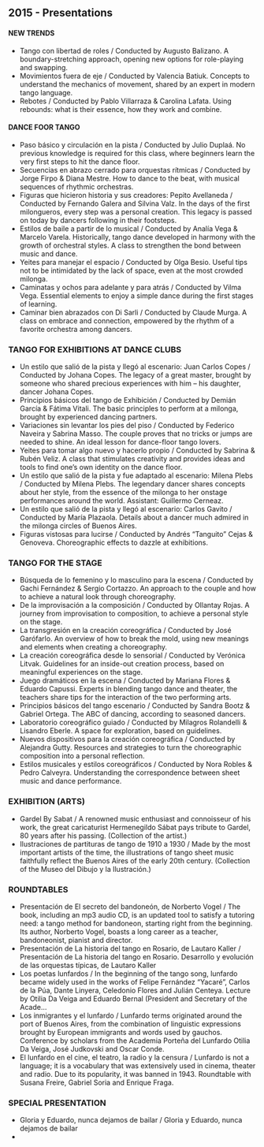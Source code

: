 ## 2015 - Presentations


#### NEW TRENDS
- Tango con libertad de roles / Conducted by Augusto Balizano. A boundary-stretching approach, opening new options for role-playing and swapping.
- Movimientos fuera de eje / Conducted by Valencia Batiuk. Concepts to understand the mechanics of movement, shared by an expert in modern tango language.
- Rebotes / Conducted by Pablo Villarraza & Carolina Lafata. Using rebounds: what is their essence, how they work and combine.

#### DANCE FOOR TANGO
- Paso básico y circulación en la pista / Conducted by Julio Duplaá. No previous knowledge is required for this class, where beginners learn the very first steps to hit the dance floor.
- Secuencias en abrazo cerrado para orquestas rítmicas  / Conducted by Jorge Firpo & Diana Mestre. How to dance to the beat, with musical sequences of rhythmic orchestras. 
- Figuras que hicieron historia y sus creadores: Pepito Avellaneda / Conducted by Fernando Galera and Silvina Valz. In the days of the first milongueros, every step was a personal creation. This legacy is passed on today by dancers following in their footsteps.
- Estilos de baile a partir de lo musical / Conducted by Analía Vega & Marcelo Varela. Historically, tango dance developed in harmony with the growth of orchestral styles. A class to strengthen the bond between music and dance.
- Yeites para manejar el espacio / Conducted by Olga Besio. Useful tips not to be intimidated by the lack of space, even at the most crowded milonga.
- Caminatas y ochos para adelante y para atrás / Conducted by Vilma Vega. Essential elements to enjoy a simple dance during the first stages of learning.
- Caminar bien abrazados con Di Sarli / Conducted by Claude Murga. A class on embrace and connection, empowered by the rhythm of a favorite orchestra among dancers.


### TANGO FOR EXHIBITIONS AT DANCE CLUBS 

- Un estilo que salió de la pista y llegó al escenario: Juan Carlos Copes  / Conducted by Johana Copes. The legacy of a great master, brought by someone who shared precious experiences with him – his daughter, dancer Johana Copes.
- Principios básicos del tango de Exhibición  / Conducted by Demián García & Fátima Vitali. The basic principles to perform at a milonga, brought by experienced dancing partners.
- Variaciones sin levantar los pies del piso / Conducted by Federico Naveira y Sabrina Masso. The couple proves that no tricks or jumps are needed to shine. An ideal lesson for dance-floor tango lovers.
- Yeites para tomar algo nuevo y hacerlo propio  / Conducted by Sabrina & Rubén Veliz. A class that stimulates creativity and provides ideas and tools to find one’s own identity on the dance floor. 
- Un estilo que salió de la pista y fue adaptado al escenario: Milena Plebs  / Conducted by Milena Plebs. The legendary dancer shares concepts about her style, from the essence of the milonga to her onstage performances around the world. Assistant: Guillermo Cerneaz.
- Un estilo que salió de la pista y llegó al escenario: Carlos Gavito  / Conducted by María Plazaola. Details about a dancer much admired in the milonga circles of Buenos Aires.
- Figuras vistosas para lucirse / Conducted by Andrés “Tanguito” Cejas & Genoveva. Choreographic effects to dazzle at exhibitions.


### TANGO FOR THE STAGE 

- Búsqueda de lo femenino y lo masculino para la escena  / Conducted by Gachi Fernández & Sergio Cortazzo. An approach to the couple and how to achieve a natural look through choreography.
- De la improvisación a la composición / Conducted by Ollantay Rojas. A journey from improvisation to composition, to achieve a personal style on the stage.
- La transgresión en la creación coreográfica / Conducted by José Garófarlo. An overview of how to break the mold, using new meanings and elements when creating a choreography.
- La creación coreográfica desde lo sensorial / Conducted by Verónica Litvak. Guidelines for an inside-out creation process, based on meaningful experiences on the stage. 
- Juego dramáticos en la escena / Conducted by Mariana Flores & Eduardo Capussi. Experts in blending tango dance and theater, the teachers share tips for the interaction of the two performing arts.
- Principios básicos del tango escenario / Conducted by Sandra Bootz & Gabriel Ortega. The ABC of dancing, according to seasoned dancers.
- Laboratorio coreográfico guiado / Conducted by Milagros Rolandelli & Lisandro Eberle. A space for exploration, based on guidelines.
- Nuevos dispositivos para la creación coreográfica  / Conducted by Alejandra Gutty. Resources and strategies to turn the choreographic composition into a personal reflection. 
- Estilos musicales y estilos coreográficos / Conducted by Nora Robles & Pedro Calveyra. Understanding the correspondence between sheet music and dance performance. 

### EXHIBITION (ARTS)

- Gardel By Sabat / A renowned music enthusiast and connoisseur of his work, the great caricaturist Hermenegildo Sábat pays tribute to Gardel, 80 years after his passing. (Collection of the artist.)  
- Ilustraciones de partituras de tango de 1910 a 1930 / Made by the most important artists of the time, the illustrations of tango sheet music faithfully reflect the Buenos Aires of the early 20th century. (Collection of the Museo del Dibujo y la Ilustración.)

### ROUNDTABLES

- Presentación de El secreto del bandoneón, de Norberto Vogel  / The book, including an mp3 audio CD, is an updated tool to satisfy a tutoring need: a tango method for bandoneon, starting right from the beginning. Its author, Norberto Vogel, boasts a long career as a teacher, bandoneonist, pianist and director.
- Presentación de La historia del tango en Rosario, de Lautaro Kaller /  Presentación de La historia del tango en Rosario. Desarrollo y evolución de las orquestas típicas, de Lautaro Kaller 
- Los poetas lunfardos / In the beginning of the tango song, lunfardo became widely used in the works of Felipe Fernández “Yacaré”, Carlos de la Púa, Dante Linyera, Celedonio Flores and Julián Centeya. Lecture by Otilia Da Veiga and Eduardo Bernal (President and Secretary of the Acade...
- Los inmigrantes y el lunfardo / Lunfardo terms originated around the port of Buenos Aires, from the combination of linguistic expressions brought by European immigrants and words used by gauchos. Conference by scholars from the Academia Porteña del Lunfardo Otilia Da Veiga, José Judkovski and Oscar Conde.
- El lunfardo en el cine, el teatro, la radio y la censura  / Lunfardo is not a language; it is a vocabulary that was extensively used in cinema, theater and radio. Due to its popularity, it was banned in 1943. Roundtable with Susana Freire, Gabriel Soria and Enrique Fraga.

### SPECIAL PRESENTATION

- Gloria y Eduardo, nunca dejamos de bailar  / Gloria y Eduardo, nunca dejamos de bailar 
- 